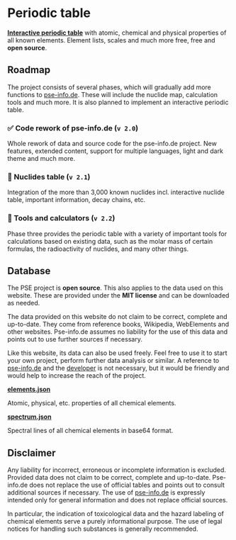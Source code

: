 # Periodic table

__[Interactive periodic table](https://pse-info.de)__ with atomic, chemical and physical properties of all known elements. Element lists, scales and much more free, free and __open source__.

## Roadmap

The project consists of several phases, which will gradually add more functions to [pse-info.de](https://pse-info.de). These will include the nuclide map, calculation tools and much more. It is also planned to implement an interactive periodic table.

### ✅ Code rework of pse-info.de (``v 2.0``)

Whole rework of data and source code for the pse-info.de project. New features, extended content, support for multiple languages, light and dark theme and much more.

### 🔲 Nuclides table (``v 2.1``)

Integration of the more than 3,000 known nuclides incl. interactive nuclide table, important information, decay chains, etc.

### 🔲 Tools and calculators (``v 2.2``)

Phase three provides the periodic table with a variety of important tools for calculations based on existing data, such as the molar mass of certain formulas, the radioactivity of nuclides, and many other things.

## Database

The PSE project is __open source__. This also applies to the data used on this website. These are provided under the __MIT license__ and can be downloaded as needed.

The data provided on this website do not claim to be correct, complete and up-to-date. They come from reference books, Wikipedia, WebElements and other websites. Pse-info.de assumes no liability for the use of this data and points out to use further sources if necessary.

Like this website, its data can also be used freely. Feel free to use it to start your own project, perform further data analysis or similar. A reference to [pse-info.de](https://pse-info.de) and the [developer](https://komed3.de) is not necessary, but it would be friendly and would help to increase the reach of the project.

__[elements.json](https://github.com/komed3/periodic-table/raw/master/_db/elements.json)__

Atomic, physical, etc. properties of all chemical elements.

__[spectrum.json](https://github.com/komed3/periodic-table/raw/master/_db/spectrum.json)__

Spectral lines of all chemical elements in base64 format.

## Disclaimer

Any liability for incorrect, erroneous or incomplete information is excluded. Provided data does not claim to be correct, complete and up-to-date. Pse-info.de does not replace the use of official tables and points out to consult additional sources if necessary. The use of [pse-info.de](https://pse-info.de) is expressly intended only for general information and does not replace official sources.

In particular, the indication of toxicological data and the hazard labeling of chemical elements serve a purely informational purpose. The use of legal notices for handling such substances is generally recommended.